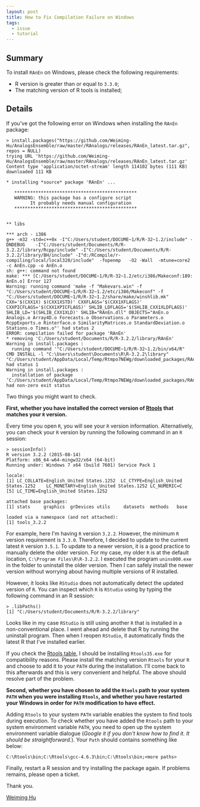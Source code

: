 ```yaml
---
layout: post
title: How to Fix Compilation Failure on Windows
tags:
  - issue
  - tutorial
---
```


## Summary

To install `RAnEn` on Windows, please check the following requirements:

- R version is greater than or equal to `3.3.0`;
- The matching version of R tools is installed;

## Details

If you've got the following error on Windows when installing the `RAnEn` package:

```
> install.packages("https://github.com/Weiming-Hu/AnalogsEnsemble/raw/master/RAnalogs/releases/RAnEn_latest.tar.gz", repos = NULL)
trying URL 'https://github.com/Weiming-Hu/AnalogsEnsemble/raw/master/RAnalogs/releases/RAnEn_latest.tar.gz'
Content type 'application/octet-stream' length 114102 bytes (111 KB)
downloaded 111 KB

* installing *source* package 'RAnEn' ...

   **********************************************
   WARNING: this package has a configure script
         It probably needs manual configuration
   **********************************************


** libs

*** arch - i386
g++ -m32 -std=c++0x -I"C:/Users/student/DOCUME~1/R/R-32~1.2/include" -DNDEBUG    -I"C:/Users/student/Documents/R/R-3.2.2/library/Rcpp/include" -I"C:/Users/student/Documents/R/R-3.2.2/library/BH/include" -I"d:/RCompile/r-compiling/local/local320/include"  -fopenmp   -O2 -Wall  -mtune=core2 -c AnEn.cpp -o AnEn.o
sh: g++: command not found
make: *** [C:/Users/student/DOCUME~1/R/R-32~1.2/etc/i386/Makeconf:189: AnEn.o] Error 127
Warning: running command 'make -f "Makevars.win" -f "C:/Users/student/DOCUME~1/R/R-32~1.2/etc/i386/Makeconf" -f "C:/Users/student/DOCUME~1/R/R-32~1.2/share/make/winshlib.mk" CXX='$(CXX1X) $(CXX1XSTD)' CXXFLAGS='$(CXX1XFLAGS)' CXXPICFLAGS='$(CXX1XPICFLAGS)' SHLIB_LDFLAGS='$(SHLIB_CXX1XLDFLAGS)' SHLIB_LD='$(SHLIB_CXX1XLD)' SHLIB="RAnEn.dll" OBJECTS="AnEn.o Analogs.o Array4D.o Forecasts.o Observations.o Parameters.o RcppExports.o Rinterface.o SimilarityMatrices.o StandardDeviation.o Stations.o Times.o"' had status 2
ERROR: compilation failed for package 'RAnEn'
* removing 'C:/Users/student/Documents/R/R-3.2.2/library/RAnEn'
Warning in install.packages :
  running command '"C:/Users/student/DOCUME~1/R/R-32~1.2/bin/x64/R" CMD INSTALL -l "C:\Users\student\Documents\R\R-3.2.2\library" "C:/Users/student/AppData/Local/Temp/Rtmpo7NEWg/downloaded_packages/RAnEn_latest.tar.gz"' had status 1
Warning in install.packages :
  installation of package ‘C:/Users/student/AppData/Local/Temp/Rtmpo7NEWg/downloaded_packages/RAnEn_latest.tar.gz’ had non-zero exit status
```

Two things you might want to check.

**First, whether you have installed the correct version of [Rtools](https://cran.r-project.org/bin/windows/Rtools/) that matches your `R` version.**

Every time you open `R`, you will see your `R` version information. Alternatively, you can check your `R` version by running the following command in an `R` session:

```
> sessionInfo()
R version 3.2.2 (2015-08-14)
Platform: x86_64-w64-mingw32/x64 (64-bit)
Running under: Windows 7 x64 (build 7601) Service Pack 1

locale:
[1] LC_COLLATE=English_United States.1252  LC_CTYPE=English_United States.1252    LC_MONETARY=English_United States.1252 LC_NUMERIC=C                          
[5] LC_TIME=English_United States.1252    

attached base packages:
[1] stats     graphics  grDevices utils     datasets  methods   base     

loaded via a namespace (and not attached):
[1] tools_3.2.2
```

For example, here I'm having `R` version `3.2.2`. However, the minimum `R` version requirement is `3.3.0`. Therefore, I decided to update to the current latest `R` version `3.5.1`. To update to a newer version, it is a good practice to manually delete the older version. For my case, my older `R` is at the default location, `C:\Program Files\R\R-3.2.2`. I executed the program `unins000.exe` in the folder to uninstall the older version. Then I can safely install the newer version without worrying about having multiple versions of R installed.

However, it looks like `RStudio` does not automatically detect the updated version of `R`. You can inspect which `R` is `RStudio` using by typing the following command in an R session:

```
> .libPaths()
[1] "C:/Users/student/Documents/R/R-3.2.2/library"
```

Looks like in my case `RStudio` is still using another `R` that is installed in a non-conventional place. I went ahead and delete that R by running the uninstall program. Then when I reopen `RStudio`, it automatically finds the latest R that I've installed earlier.

If you check the [Rtools table](https://cran.r-project.org/bin/windows/Rtools/), I should be installing `Rtools35.exe` for compatibility reasons. Please install the matching version `Rtools` for your `R` and choose to add it to your `PATH` during the installation. I'll come back to this afterwards and this is very convenient and helpful. The above should resolve part of the problem.

**Second, whether you have chosen to add the `Rtools` path to your system `PATH` when you were installing `Rtools`, and whether you have restarted your Windows in order for `PATH` modification to have effect.**

Adding `Rtools` to your system `PATH` variable enables the system to find tools during execution. To check whether you have added the `Rtools` path to your system environment variable `PATH`, you need to open up the system environment variable dialogue (_Google it if you don't know how to find it. It should be straightforward._). Your `Path` should contains something like below:

```
C:\Rtools\bin;C:\Rtools\gcc-4.6.3\bin;C:\Rtools\bin;<more paths>
```

Finally, restart a R session and try installing the package again. If problems remains, please open a ticket.

Thank you.

[Weiming Hu](https://weiming.ddns.net)
